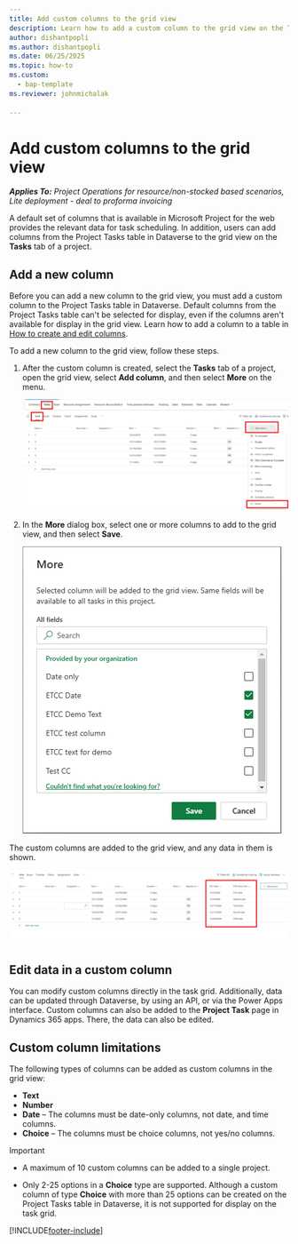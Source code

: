 ```yaml
---
title: Add custom columns to the grid view 
description: Learn how to add a custom column to the grid view on the Tasks tab of a project.
author: dishantpopli
ms.author: dishantpopli
ms.date: 06/25/2025
ms.topic: how-to
ms.custom: 
  - bap-template
ms.reviewer: johnmichalak

---
```


# Add custom columns to the grid view

_**Applies To:** Project Operations for resource/non-stocked based scenarios, Lite deployment - deal to proforma invoicing_

A default set of columns that is available in Microsoft Project for the web provides the relevant data for task scheduling. In addition, users can add columns from the Project Tasks table in Dataverse to the grid view on the **Tasks** tab of a project.

## Add a new column

Before you can add a new column to the grid view, you must add a custom column to the Project Tasks table in Dataverse. Default columns from the Project Tasks table can't be selected for display, even if the columns aren't available for display in the grid view. Learn how to add a column to a table in [How to create and edit columns](/power-apps/maker/data-platform/create-edit-fields).

To add a new column to the grid view, follow these steps.

1. After the custom column is created, select the **Tasks** tab of a project, open the grid view, select **Add column**, and then select **More** on the menu.

    ![Screenshot that shows a custom column being added.](media/etcc-add-column.png)

1. In the **More** dialog box, select one or more columns to add to the grid view, and then select **Save**.

    ![Screenshot that shows two columns selected in the More dialog box.](media/etcc-column-choice.png)

The custom columns are added to the grid view, and any data in them is shown.

![Screenshot that shows the two selected columns added to the grid view.](media/etcc-complete.png)

## Edit data in a custom column

You can modify custom columns directly in the task grid. Additionally, data can be updated through Dataverse, by using an API, or via the Power Apps interface. Custom columns can also be added to the **Project Task** page in Dynamics 365 apps. There, the data can also be edited.

## Custom column limitations

The following types of columns can be added as custom columns in the grid view:

- **Text**
- **Number**
- **Date** – The columns must be date-only columns, not date, and time columns.
- **Choice** – The columns must be choice columns, not yes/no columns.

> [!IMPORTANT]
> - A maximum of 10 custom columns can be added to a single project.
> 
> - Only 2-25 options in a **Choice** type are supported. Although a custom column of type **Choice** with more than 25 options can be created on the Project Tasks table in Dataverse, it is not supported for display on the task grid.

[!INCLUDE[footer-include](../includes/footer-banner.md)]
